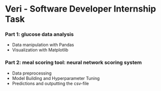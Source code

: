 # Veri - Software Developer Internship Task

### Part 1: glucose data analysis
- Data manipulation with Pandas
- Visualization with Matplotlib

### Part 2: meal scoring tool: neural network scoring system
- Data preprocessing
- Model Building and Hyperparameter Tuning
- Predictions and outputting the csv-file
